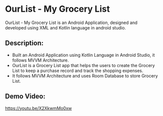 # OurList - My Grocery List

OurList - My Grocery List is an Android Application, designed and developed using XML and Kotlin language in android studio.

## Description:

- Built an Android Application using Kotlin Language in Android Studio, it follows MVVM Architecture.
- OurList is a Grocery List app that helps the users to create the Grocery List to keep a purchase record and track the shopping expenses.
- It follows MVVM Architecture and uses Room Database to store Grocery List.

## Demo Video:

https://youtu.be/X2XkwmMo0xw
